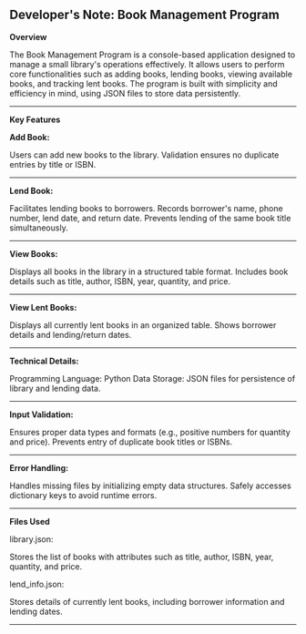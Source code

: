 Developer's Note: Book Management Program
----------------------------------------------------------
**Overview**

The Book Management Program is a console-based application designed to manage a small library's operations effectively. 
It allows users to perform core functionalities such as adding books, lending books, viewing available books, and tracking lent books. 
The program is built with simplicity and efficiency in mind, using JSON files to store data persistently.

----------------------------------------------------------
**Key Features**

**Add Book:**

Users can add new books to the library.
Validation ensures no duplicate entries by title or ISBN.

----------------------------------------------------------
**Lend Book:**

Facilitates lending books to borrowers.
Records borrower's name, phone number, lend date, and return date.
Prevents lending of the same book title simultaneously.

----------------------------------------------------------
**View Books:**

Displays all books in the library in a structured table format.
Includes book details such as title, author, ISBN, year, quantity, and price.

----------------------------------------------------------
**View Lent Books:**

Displays all currently lent books in an organized table.
Shows borrower details and lending/return dates.

----------------------------------------------------------
**Technical Details:**

Programming Language: Python
Data Storage: JSON files for persistence of library and lending data.

----------------------------------------------------------
**Input Validation:**

Ensures proper data types and formats (e.g., positive numbers for quantity and price).
Prevents entry of duplicate book titles or ISBNs.

----------------------------------------------------------
**Error Handling:**

Handles missing files by initializing empty data structures.
Safely accesses dictionary keys to avoid runtime errors.

----------------------------------------------------------
**Files Used**

library.json:

Stores the list of books with attributes such as title, author, ISBN, year, quantity, and price.

lend_info.json:

Stores details of currently lent books, including borrower information and lending dates.

----------------------------------------------------------
